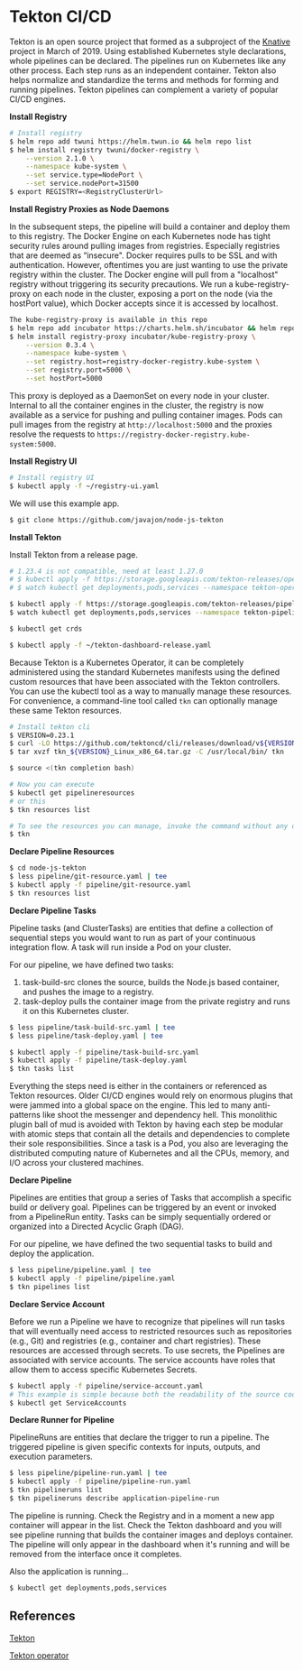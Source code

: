 # Tekton CI/CD

Tekton is an open source project that formed as a subproject of the [Knative](../knative/) project in March of 2019. Using established Kubernetes style declarations, whole pipelines can be declared. The pipelines run on Kubernetes like any other process. Each step runs as an independent container. Tekton also helps normalize and standardize the terms and methods for forming and running pipelines. Tekton pipelines can complement a variety of popular CI/CD engines.

**Install Registry**

```sh
# Install registry
$ helm repo add twuni https://helm.twun.io && helm repo list
$ helm install registry twuni/docker-registry \
    --version 2.1.0 \
    --namespace kube-system \
    --set service.type=NodePort \
    --set service.nodePort=31500
$ export REGISTRY=<RegistryClusterUrl>
```

**Install Registry Proxies as Node Daemons**

In the subsequent steps, the pipeline will build a container and deploy them to this registry. The Docker Engine on each Kubernetes node has tight security rules around pulling images from registries. Especially registries that are deemed as “insecure". Docker requires pulls to be SSL and with authentication. However, oftentimes you are just wanting to use the private registry within the cluster. The Docker engine will pull from a "localhost" registry without triggering its security precautions. We run a kube-registry-proxy on each node in the cluster, exposing a port on the node (via the hostPort value), which Docker accepts since it is accessed by localhost.

```sh
The kube-registry-proxy is available in this repo
$ helm repo add incubator https://charts.helm.sh/incubator && helm repo list
$ helm install registry-proxy incubator/kube-registry-proxy \
    --version 0.3.4 \
    --namespace kube-system \
    --set registry.host=registry-docker-registry.kube-system \
    --set registry.port=5000 \
    --set hostPort=5000
```

This proxy is deployed as a DaemonSet on every node in your cluster. Internal to all the container engines in the cluster, the registry is now available as a service for pushing and pulling container images. Pods can pull images from the registry at `http://localhost:5000` and the proxies resolve the requests to `https://registry-docker-registry.kube-system:5000`.

**Install Registry UI**

```sh
# Install registry UI
$ kubectl apply -f ~/registry-ui.yaml
```

We will use this example app.

```sh
$ git clone https://github.com/javajon/node-js-tekton
```

**Install Tekton**

Install Tekton from a release page.

```sh
# 1.23.4 is not compatible, need at least 1.27.0
# $ kubectl apply -f https://storage.googleapis.com/tekton-releases/operator/previous/v0.71.0/release.yaml
# $ watch kubectl get deployments,pods,services --namespace tekton-operator

$ kubectl apply -f https://storage.googleapis.com/tekton-releases/pipeline/previous/v0.34.1/release.yaml
$ watch kubectl get deployments,pods,services --namespace tekton-pipelines

$ kubectl get crds

$ kubectl apply -f ~/tekton-dashboard-release.yaml
```

Because Tekton is a Kubernetes Operator, it can be completely administered using the standard Kubernetes manifests using the defined custom resources that have been associated with the Tekton controllers. You can use the kubectl tool as a way to manually manage these resources. For convenience, a command-line tool called `tkn` can optionally manage these same Tekton resources.

```sh
# Install tekton cli
$ VERSION=0.23.1
$ curl -LO https://github.com/tektoncd/cli/releases/download/v${VERSION}/tkn_${VERSION}_Linux_x86_64.tar.gz
$ tar xvzf tkn_${VERSION}_Linux_x86_64.tar.gz -C /usr/local/bin/ tkn

$ source <(tkn completion bash)

# Now you can execute
$ kubectl get pipelineresources
# or this
$ tkn resources list

# To see the resources you can manage, invoke the command without any options
$ tkn
```

**Declare Pipeline Resources**

```sh
$ cd node-js-tekton
$ less pipeline/git-resource.yaml | tee
$ kubectl apply -f pipeline/git-resource.yaml
$ tkn resources list
```

**Declare Pipeline Tasks**

Pipeline tasks (and ClusterTasks) are entities that define a collection of sequential steps you would want to run as part of your continuous integration flow. A task will run inside a Pod on your cluster.

For our pipeline, we have defined two tasks:

1. task-build-src clones the source, builds the Node.js based container, and pushes the image to a registry.
2. task-deploy pulls the container image from the private registry and runs it on this Kubernetes cluster.

```sh
$ less pipeline/task-build-src.yaml | tee
$ less pipeline/task-deploy.yaml | tee

$ kubectl apply -f pipeline/task-build-src.yaml
$ kubectl apply -f pipeline/task-deploy.yaml
$ tkn tasks list
```

Everything the steps need is either in the containers or referenced as Tekton resources. Older CI/CD engines would rely on enormous plugins that were jammed into a global space on the engine. This led to many anti-patterns like shoot the messenger and dependency hell. This monolithic plugin ball of mud is avoided with Tekton by having each step be modular with atomic steps that contain all the details and dependencies to complete their sole responsibilities. Since a task is a Pod, you also are leveraging the distributed computing nature of Kubernetes and all the CPUs, memory, and I/O across your clustered machines.

**Declare Pipeline**

Pipelines are entities that group a series of Tasks that accomplish a specific build or delivery goal. Pipelines can be triggered by an event or invoked from a PipelineRun entity. Tasks can be simply sequentially ordered or organized into a Directed Acyclic Graph (DAG).

For our pipeline, we have defined the two sequential tasks to build and deploy the application.

```sh
$ less pipeline/pipeline.yaml | tee
$ kubectl apply -f pipeline/pipeline.yaml
$ tkn pipelines list
```

**Declare Service Account**

Before we run a Pipeline we have to recognize that pipelines will run tasks that will eventually need access to restricted resources such as repositories (e.g., Git) and registries (e.g., container and chart registries). These resources are accessed through secrets. To use secrets, the Pipelines are associated with service accounts. The service accounts have roles that allow them to access specific Kubernetes Secrets.

```sh
$ kubectl apply -f pipeline/service-account.yaml
# This example is simple because both the readability of the source code repo and the container image registry are not protected with a secret. Therefore, we are just setting up a simple role.
$ kubectl get ServiceAccounts
```

**Declare Runner for Pipeline**

PipelineRuns are entities that declare the trigger to run a pipeline. The triggered pipeline is given specific contexts for inputs, outputs, and execution parameters.

```sh
$ less pipeline/pipeline-run.yaml | tee
$ kubectl apply -f pipeline/pipeline-run.yaml
$ tkn pipelineruns list
$ tkn pipelineruns describe application-pipeline-run
```

The pipeline is running. Check the Registry and in a moment a new app container will appear in the list. Check the Tekton dashboard and you will see pipeline running that builds the container images and deploys container. The pipeline will only appear in the dashboard when it's running and will be removed from the interface once it completes.

Also the application is running...

```sh
$ kubectl get deployments,pods,services
```

## References

[Tekton](https://tekton.dev/)

[Tekton operator](https://tekton.dev/docs/operator/#getting-started)

